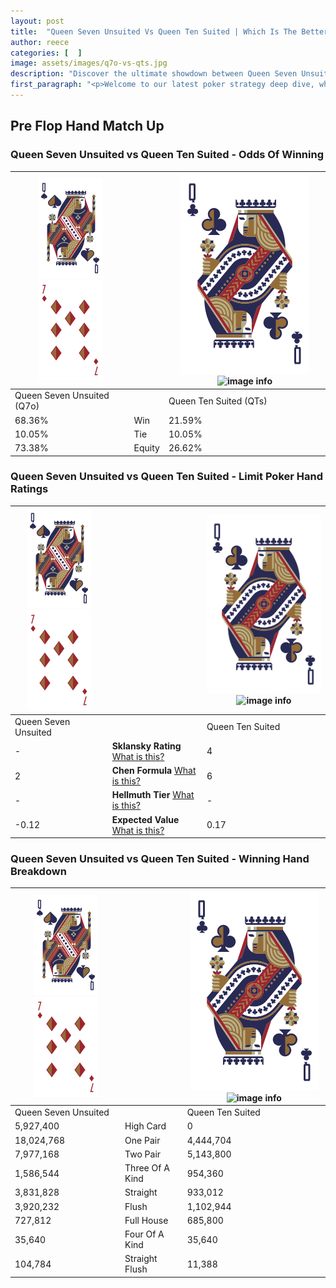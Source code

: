 ```yaml
---
layout: post
title:  "Queen Seven Unsuited Vs Queen Ten Suited | Which Is The Better Hand In Poker? A Complete Guide"
author: reece
categories: [  ]
image: assets/images/q7o-vs-qts.jpg
description: "Discover the ultimate showdown between Queen Seven Unsuited and Queen Ten Suited in poker! Uncover the odds, strategies, and scenarios where one hand triumphs over the other. Get ready to up your poker game with this thrilling analysis."
first_paragraph: "<p>Welcome to our latest poker strategy deep dive, where we're pitting two distinct hands against each other in a high-stakes showdown: Queen Seven Unsuited vs Queen Ten Suited.</p><p>In the dynamic world of poker, every decision counts, and knowing which hand holds the upper hand is key to your success at the table.</p><p>In this article, we'll dissect these two hands, explore the scenarios where one dominates the other, and equip you with the knowledge to make strategic choices that can tip the odds in your favor.</p><p>Get ready to unravel the intriguing dynamics of these poker hands and elevate your game to new heights.</p>"
---
```




[comment]: # (sp0)

## Pre Flop Hand Match Up

<div class="table hand-ratings" markdown="1"> 



### Queen Seven Unsuited vs Queen Ten Suited - Odds Of Winning


    
| ![image info](assets/images/hand1/Q.png) ![image info](assets/images/hand1/7o.png) |  | ![image info](assets/images/hand2/Q.png) ![image info](assets/images/hand2/Ts.png) |
| -------- | -------- | -------- |
| Queen Seven Unsuited (Q7o) |  | Queen Ten Suited (QTs) |
| 68.36% | Win | 21.59% |
| 10.05% | Tie | 10.05% |
| 73.38% | Equity | 26.62% |




[comment]: # (sp1)



### Queen Seven Unsuited vs Queen Ten Suited - Limit Poker Hand Ratings


    
| ![image info](assets/images/hand1/Q.png) ![image info](assets/images/hand1/7o.png) |  | ![image info](assets/images/hand2/Q.png) ![image info](assets/images/hand2/Ts.png) |
| -------- | -------- | -------- |
| Queen Seven Unsuited |  | Queen Ten Suited |
| - | **Sklansky Rating** [What is this?](/sklansky-rating-explained) | 4 |
| 2 | **Chen Formula** [What is this?](/chen-formula-explained) | 6 |
| - | **Hellmuth Tier** [What is this?](/Hellmuth-tier-explained) | - |
| -0.12 | **Expected Value** [What is this?](/expected-value-explained) | 0.17 |




[comment]: # (sp2)



### Queen Seven Unsuited vs Queen Ten Suited - Winning Hand Breakdown


    
| ![image info](assets/images/hand1/Q.png) ![image info](assets/images/hand1/7o.png) |  | ![image info](assets/images/hand2/Q.png) ![image info](assets/images/hand2/Ts.png) |
| -------- | -------- | -------- |
| Queen Seven Unsuited |  | Queen Ten Suited |
| 5,927,400 | High Card | 0 |
| 18,024,768 | One Pair | 4,444,704 |
| 7,977,168 | Two Pair | 5,143,800 |
| 1,586,544 | Three Of A Kind | 954,360 |
| 3,831,828 | Straight | 933,012 |
| 3,920,232 | Flush | 1,102,944 |
| 727,812 | Full House | 685,800 |
| 35,640 | Four Of A Kind | 35,640 |
| 104,784 | Straight Flush | 11,388 |




[comment]: # (sp3)



</div>

[comment]: # (sp4)



[comment]: # (sp5)

